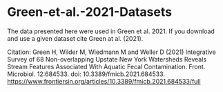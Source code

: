 # Green-et-al.-2021-Datasets

The data presented here were used in Green et al. 2021. If you download and use a given dataset cite Green at al. (2021). 

Citation:
  Green H, Wilder M, Wiedmann M and Weller D (2021) Integrative Survey of 68 Non-overlapping Upstate New York Watersheds Reveals Stream Features Associated With Aquatic Fecal Contamination. Front. Microbiol. 12:684533. doi: 10.3389/fmicb.2021.684533. https://www.frontiersin.org/articles/10.3389/fmicb.2021.684533/full
